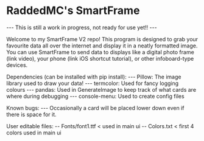 # RaddedMC's SmartFrame

--- This is still a work in progress, not ready for use yet!! ---

Welcome to my SmartFrame V2 repo! This program is designed to grab your favourite data all over the internet and display it in a neatly formatted image. 
You can use SmartFrame to send data to displays like a digital photo frame (link video), your phone (link iOS shortcut tutorial), or other infoboard-type devices. 

Dependencies (can be installed with pip install): 
--- Pillow: The image library used to draw your data! 
--- termcolor: Used for fancy logging colours 
--- pandas: Used in GenerateImage to keep track of what cards are where during debugging 
--- console-menu: Used to create config files

Known bugs:
--- Occasionally a card will be placed lower down even if there is space for it.

User editable files: 
-- Fonts/font1.ttf < used in main ui 
-- Colors.txt < first 4 colors used in main ui 